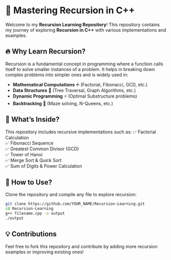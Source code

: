 # 🚀 Mastering Recursion in C++

Welcome to my **Recursion Learning Repository**! This repository contains my journey of exploring **Recursion in C++** with various implementations and examples.

## 🔥 Why Learn Recursion?
Recursion is a fundamental concept in programming where a function calls itself to solve smaller instances of a problem. It helps in breaking down complex problems into simpler ones and is widely used in:

- **Mathematical Computations** ➗ (Factorial, Fibonacci, GCD, etc.)
- **Data Structures** 🌳 (Tree Traversal, Graph Algorithms, etc.)
- **Dynamic Programming** ⚡ (Optimal Substructure problems)
- **Backtracking** 🔄 (Maze solving, N-Queens, etc.)

## 📁 What’s Inside?
This repository includes recursive implementations such as:
✅ Factorial Calculation  
✅ Fibonacci Sequence  
✅ Greatest Common Divisor (GCD)  
✅ Tower of Hanoi  
✅ Merge Sort & Quick Sort  
✅ Sum of Digits & Power Calculation  

## 📜 How to Use?
Clone the repository and compile any file to explore recursion:
```bash
git clone https://github.com/YOUR_NAME/Recursion-Learning.git  
cd Recursion-Learning  
g++ filename.cpp -o output  
./output  
```

## 💡 Contributions
Feel free to fork this repository and contribute by adding more recursion examples or improving existing ones! 
